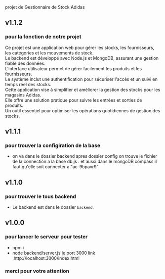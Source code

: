 projet de Gestionnaire de Stock Adidas

## v1.1.2

### pour la fonction de notre projet
Ce projet est une application web pour gérer les stocks, les fournisseurs, les catégories et les mouvements de stock.  
Le backend est développé avec Node.js et MongoDB, assurant une gestion fiable des données.  
L'interface utilisateur permet de gérer facilement les produits et les fournisseurs.  
Le système inclut une authentification pour sécuriser l'accès et un suivi en temps réel des stocks.  
Cette application vise à simplifier et améliorer la gestion des stocks pour les magasins Adidas.  
Elle offre une solution pratique pour suivre les entrées et sorties de produits.  
Un outil essentiel pour optimiser les opérations quotidiennes de gestion des stocks.


## v1.1.1

### pour trouver la configiration de la base
-  on va dans le dossier backend 
    apres dossier config  on trouve le fichier de la connection a la base db.js .
   et aussi dans le mongoDB compass il faut qu'elle soit connecter a "ac-9bpavr9"


## v1.1.0

### pour trouver le tous backend 
- Le backend est dans le dossier `backend`.


## v1.0.0

### pour lancer le serveur pour tester
-  npm i
-  node backend/server.js
   le port 3000
   link :http://localhost:3000/index.html

### merci pour votre attention




  


